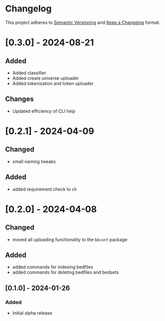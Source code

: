 # Changelog

This project adheres to [Semantic Versioning](https://semver.org/spec/v2.0.0.html) and [Keep a Changelog](https://keepachangelog.com/en/1.0.0/) format.

# [0.3.0] - 2024-08-21
## Added
- Added classifier
- Added create universe uploader
- Added tokenization and token uploader

## Changes
- Updated efficiency of CLI help


# [0.2.1] - 2024-04-09
## Changed
- small naming tweaks

## Added
- added requirement check to cli


# [0.2.0] - 2024-04-08
## Changed
- moved all uploading functionality to the `bbconf` package

## Added
- added commands for indexing bedfiles
- added commands for deleting bedfiles and bedsets


## [0.1.0] - 2024-01-26
### Added
- Initial alpha release

